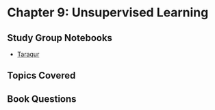 # Chapter 9: Unsupervised Learning


## Study Group Notebooks

- [Taraqur]()

## Topics Covered


## Book Questions


